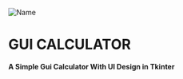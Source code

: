 ![Name](https://user-images.githubusercontent.com/102368077/160462022-d8ffe5b0-216c-4542-b81f-9adc04a8d6da.png)

# GUI CALCULATOR

**A Simple Gui Calculator With UI Design in Tkinter**
